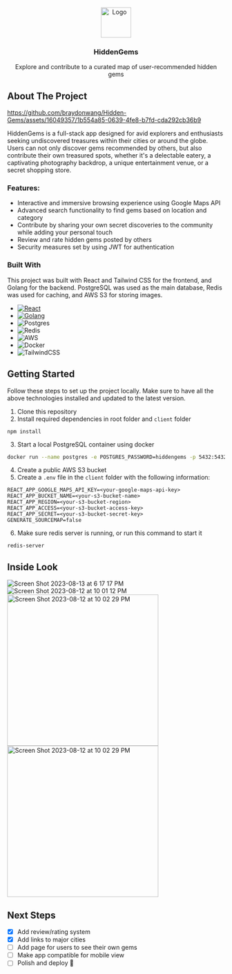 <a name="readme-top"></a>

<!-- PROJECT LOGO -->
<br />
<div align="center">
  <img src="https://hiddengemsbw.s3.us-east-2.amazonaws.com/1691961203307_logo.png" alt="Logo" height="70">

  <h3 align="center">HiddenGems</h3>
  <p align="center">Explore and contribute to a curated map of user-recommended hidden gems</p>
</div>

<!-- ABOUT THE PROJECT -->

## About The Project

https://github.com/braydonwang/Hidden-Gems/assets/16049357/1b554a85-0639-4fe8-b7fd-cda292cb36b9

HiddenGems is a full-stack app designed for avid explorers and enthusiasts seeking undiscovered treasures within their cities or around the globe. Users can not only discover gems recommended by others, but also contribute their own treasured spots, whether it's a delectable eatery, a captivating photography backdrop, a unique entertainment venue, or a secret shopping store.

### Features:

- Interactive and immersive browsing experience using Google Maps API
- Advanced search functionality to find gems based on location and category
- Contribute by sharing your own secret discoveries to the community while adding your personal touch
- Review and rate hidden gems posted by others
- Security measures set by using JWT for authentication

### Built With

This project was built with React and Tailwind CSS for the frontend, and Golang for the backend. PostgreSQL was used as the main database, Redis was used for caching, and AWS S3 for storing images.

- [![React][React.js]][React-url]
- [![Golang][Golang.org]][Golang-url]
- ![Postgres](https://img.shields.io/badge/postgres-%23316192.svg?style=for-the-badge&logo=postgresql&logoColor=white)
- ![Redis](https://img.shields.io/badge/redis-%23DD0031.svg?style=for-the-badge&logo=redis&logoColor=white)
- ![AWS](https://img.shields.io/badge/AWS-%23FF9900.svg?style=for-the-badge&logo=amazon-aws&logoColor=white)
- ![Docker](https://img.shields.io/badge/docker-%230db7ed.svg?style=for-the-badge&logo=docker&logoColor=white)
- ![TailwindCSS](https://img.shields.io/badge/tailwindcss-%2338B2AC.svg?style=for-the-badge&logo=tailwind-css&logoColor=white)

<!-- GETTING STARTED -->

## Getting Started

Follow these steps to set up the project locally. Make sure to have all the above technologies installed and updated to the latest version.

1. Clone this repository
2. Install required dependencies in root folder and `client` folder

```
npm install
```

3. Start a local PostgreSQL container using docker

```sh
docker run --name postgres -e POSTGRES_PASSWORD=hiddengems -p 5432:5432 -d postgis/postgis
```

4. Create a public AWS S3 bucket
5. Create a `.env` file in the `client` folder with the following information:

```
REACT_APP_GOOGLE_MAPS_API_KEY=<your-google-maps-api-key>
REACT_APP_BUCKET_NAME=<your-s3-bucket-name>
REACT_APP_REGION=<your-s3-bucket-region>
REACT_APP_ACCESS=<your-s3-bucket-access-key>
REACT_APP_SECRET=<your-s3-bucket-secret-key>
GENERATE_SOURCEMAP=false
```

6. Make sure redis server is running, or run this command to start it

```
redis-server
```

## Inside Look

![Screen Shot 2023-08-13 at 6 17 17 PM](https://github.com/braydonwang/Hidden-Gems/assets/16049357/b300dca8-b2c2-4df8-8d37-2e19121f002f)
![Screen Shot 2023-08-12 at 10 01 12 PM](https://github.com/braydonwang/Hidden-Gems/assets/16049357/9790d63d-64cf-4bec-9724-72fcbe5763f8)
<img width="350" alt="Screen Shot 2023-08-12 at 10 02 29 PM" src="https://github.com/braydonwang/Hidden-Gems/assets/16049357/48decde8-7383-4930-a767-24f9709edeec">
<img width="350" alt="Screen Shot 2023-08-12 at 10 02 29 PM" src="https://github.com/braydonwang/Hidden-Gems/assets/16049357/3cb5e49a-bf78-4da4-b57c-4a34e6a7aded">

## Next Steps

- [x] Add review/rating system
- [x] Add links to major cities
- [ ] Add page for users to see their own gems
- [ ] Make app compatible for mobile view
- [ ] Polish and deploy 🚀

[React.js]: https://img.shields.io/badge/React-20232A?style=for-the-badge&logo=react&logoColor=61DAFB
[React-url]: https://reactjs.org/
[Golang.org]: https://img.shields.io/badge/go-%2300ADD8.svg?style=for-the-badge&logo=go&logoColor=white
[Golang-url]: https://go.dev/
